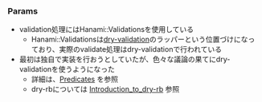### Params

* validation処理にはHanami::Validationsを使用している
  * Hanami::Validationsは[dry-validation](https://github.com/dry-rb/dry-validation)のラッパーという位置づけになっており、実際のvalidate処理はdry-validationで行われている
* 最初は独自で実装を行おうとしていたが、色々な議論の果てにdry-validationを使うようになった
  * 詳細は、[Predicates](https://github.com/hanami/validations/pull/98) を参照
  * dry-rbについては [Introduction\_to\_dry\-rb](https://y-yagi.github.io/introduction_to_dry-rb/#/) 参照
